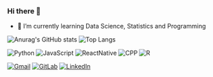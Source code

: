 ### Hi there 👋

- 🌱 I’m currently learning Data Science, Statistics and Programming

![Anurag's GitHub stats](https://github-readme-stats.vercel.app/api?username=DeodatoBastos&count_private=true&show_icons=true&theme=aura)
![Top Langs](https://github-readme-stats.vercel.app/api/top-langs/?username=DeodatoBastos&hide=jupyter%20notebook&layout=compact&theme=aura&langs_count=6)

![Python](https://img.shields.io/badge/Python-14354C?style=for-the-badge&logo=python&logoColor=white)
![JavaScript](https://img.shields.io/badge/JavaScript-323330?style=for-the-badge&logo=javascript&logoColor=F7DF1E)
![ReactNative](https://img.shields.io/badge/React_Native-20232A?style=for-the-badge&logo=react&logoColor=61DAFB)
![CPP](https://img.shields.io/badge/C%2B%2B-00599C?style=for-the-badge&logo=c%2B%2B&logoColor=white)
![R](https://img.shields.io/badge/R-276DC3?style=for-the-badge&logo=r&logoColor=white)

[![Gmail](https://img.shields.io/badge/Gmail-D14836?style=for-the-badge&logo=gmail&logoColor=white)](mailto:deodatobasto@gmail.com)
[![GitLab](https://img.shields.io/badge/GitLab-330F63?style=for-the-badge&logo=gitlab&logoColor=white)](https://gitlab.com/Deodato_Bastos)
[![LinkedIn](https://img.shields.io/badge/LinkedIn-0077B5?style=for-the-badge&logo=linkedin&logoColor=white)](https://www.linkedin.com/in/deodato-bastos/)
